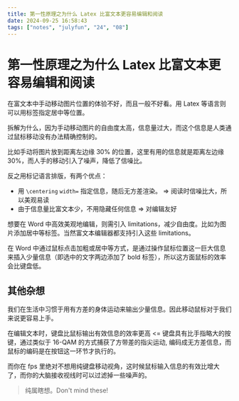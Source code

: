 ```yaml
---
title: 第一性原理之为什么 Latex 比富文本更容易编辑和阅读
date: 2024-09-25 16:58:43
tags: ["notes", "julyfun", "24", "08"]
---
```

# 第一性原理之为什么 Latex 比富文本更容易编辑和阅读

在富文本中手动移动图片位置的体验不好，而且一般不好看。用 Latex 等语言则可以用标签指定居中等位置。

拆解为什么，因为手动移动图片的自由度太高，信息量过大，而这个信息是人类通过鼠标移动没有办法精确控制的。

比如手动将图片放到距离左边缘 30% 的位置，这里有用的信息就是距离左边缘 30%，而人手的移动引入了噪声，降低了信噪比。

反之用标记语言排版，有两个优点：

- 用 `\centering` `width=` 指定信息，随后无方差渲染。 => 阅读时信噪比大，所以美观易读
- 由于信息量比富文本少，不用隐藏任何信息 => 对编辑友好

想要在 Word 中高效美观地编辑，则需引入 limitations，减少自由度。比如为图片添加居中等标签。当然富文本编辑器都支持引入这些 limitations。

在 Word 中通过鼠标点击加粗或居中等方式，是通过操作鼠标位置这一巨大信息来插入少量信息（即选中的文字两边添加了 bold 标签），所以这方面鼠标的效率会比键盘低。

## 其他杂想

我们在生活中习惯于用有方差的身体运动来输出少量信息。因此移动鼠标对于我们来说更容易上手。

在编辑文本时，键盘比鼠标输出有效信息的效率更高 <= 键盘具有比手指略大的按键，通过类似于 16-QAM 的方式捕获了方带差的指尖运动, 编码成无方差信息，而鼠标的编码是在按钮这一环节才执行的。

而你在 fps 里绝对不想用纯键盘移动视角，这时候鼠标输入信息的有效比增大了，而你的大脑接收视线时可以过滤掉一些噪声的。

> 纯属瞎想。Don't mind these!
